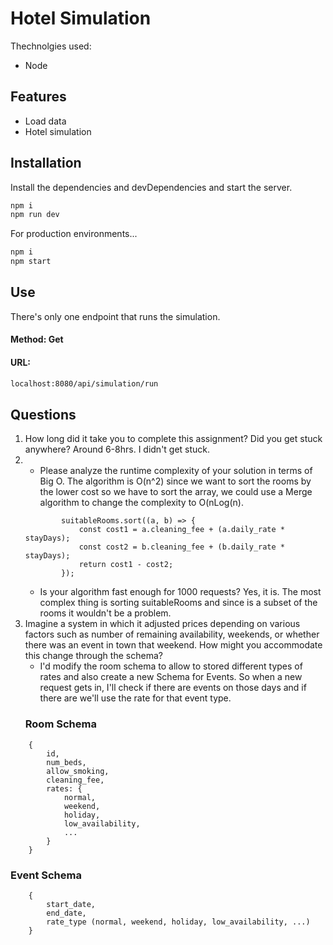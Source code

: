 # Hotel Simulation


Thechnolgies used:

- Node
## Features

- Load data
- Hotel simulation


## Installation

Install the dependencies and devDependencies and start the server.

```sh
npm i
npm run dev
```

For production environments...

```sh
npm i
npm start
```
## Use
There's only one endpoint that runs the simulation.
#### Method: Get
#### URL:
```sh
localhost:8080/api/simulation/run
```

## Questions
1. How long did it take you to complete this assignment? Did you get stuck anywhere?
    Around 6-8hrs. I didn't get stuck.
2. - Please analyze the runtime complexity of your solution in terms of Big O.
        The algorithm is O(n^2) since we want to sort the rooms by the lower cost so we have to sort the array, we could use a Merge algorithm to change the complexity to O(nLog(n). 
    ```
            suitableRooms.sort((a, b) => {
                const cost1 = a.cleaning_fee + (a.daily_rate * stayDays);
                const cost2 = b.cleaning_fee + (b.daily_rate * stayDays);
                return cost1 - cost2;
            });
    ```
    -  Is your algorithm fast enough for 1000 requests?
        Yes, it is. The most complex thing is sorting suitableRooms and since is a subset of the rooms it wouldn't be a problem.
3. Imagine a system in which it adjusted prices depending on various factors such as number of remaining availability, weekends, or whether there was an event in town that weekend. How might you accommodate this change through the schema?
    - I'd modify the room schema to allow to stored different types of rates and also create a new Schema for Events. So when a  new request gets in, I'll check if there are events on those days and if there are we'll use the rate for that event type.
    ### Room Schema
```
    {
        id,
        num_beds,
        allow_smoking,
        cleaning_fee,
        rates: {
            normal,
            weekend,
            holiday,
            low_availability,
            ...
        }
    }
```


### Event Schema
```
    {
        start_date,
        end_date,
        rate_type (normal, weekend, holiday, low_availability, ...)
    }
```